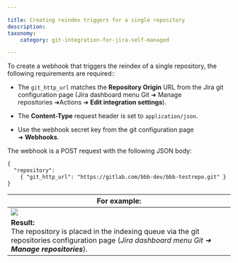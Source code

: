 ```yaml
---

title: Creating reindex triggers for a single repository
description:
taxonomy:
    category: git-integration-for-jira-self-managed

---
```


To create a webhook that triggers the reindex of a single repository, the following requirements are required::

*   The `git_http_url` matches the **Repository Origin** URL from the Jira git configuration page (Jira dashboard menu Git ➜ Manage repositories ➜Actions ➜ **Edit integration settings**).

*   The **Content-Type** request header is set to `application/json`.

*   Use the webhook secret key from the git configuration page ➜ **Webhooks**.



The webhook is a POST request with the following JSON body:

```diff
{
  "repository":
    { "git_http_url": "https://gitlab.com/bbb-dev/bbb-testrepo.git" }
}
```

| **For example:** |
| --- |
| ![](https://bigbrassband.atlassian.net/wiki/download/attachments/171475191/webhook-reindex-post-api-json.png?version=1&modificationDate=1640704081955&cacheVersion=1&api=v2) |
| **Result:**  <br>The repository is placed in the indexing queue via the git repositories configuration page (_Jira dashboard menu Git ➜ **Manage repositories**_). |